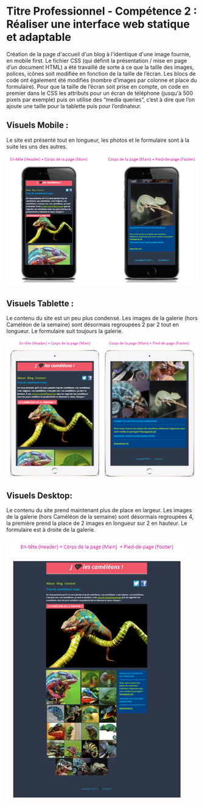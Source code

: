 # Titre Professionnel - Compétence 2 : Réaliser une interface web statique et adaptable

Création de la page d'accueil d'un blog à l'identique d'une image fournie, en mobile first.
Le fichier CSS (qui définit la présentation / mise en page d’un document HTML) a été travaillé de sorte à ce que la taille des images, polices, icônes soit modifiée en fonction de la taille de l’écran. Les blocs de code ont également été modifiés (nombre d’images par colonne et place du formulaire).
Pour que la taille de l’écran soit prise en compte, on code en premier dans le CSS les attributs pour un écran de téléphone (jusqu'à 500 pixels par exemple) puis on utilise des “media queries”, c’est à dire que l’on ajoute une taille pour la tablette puis pour l’ordinateur.

## Visuels Mobile :

Le site est présenté tout en longueur, les photos et le formulaire sont à la suite les uns des autres.

![mobile](/images/CP/mobile.png)


## Visuels Tablette :

Le contenu du site est un peu plus condensé. Les images de la galerie (hors Caméléon de la semaine) sont désormais regroupées 2 par 2 tout en longueur. Le formulaire suit toujours la galerie.

![tablette](/images/CP/tablette.png)


## Visuels Desktop:

Le contenu du site prend maintenant plus de place en largeur. Les images de la galerie (hors Caméléon de la semaine) sont désormais regroupées 4, la première prend la place de 2 images en longueur sur 2 en hauteur. Le formulaire est à droite de la galerie.

![tablette](/images/CP/desktop.png)
